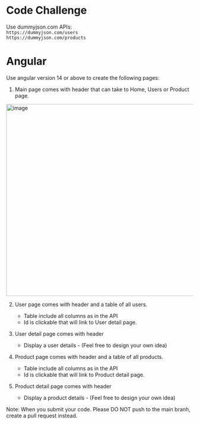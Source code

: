 # Code Challenge
Use dummyjson.com APIs:
<br/>
``
https://dummyjson.com/users
``
<br/>
``
https://dummyjson.com/products
``
# Angular
Use angular version 14 or above to create the following pages:
1.  Main page comes with header that can take to Home, Users or Product page.
<img width="516" alt="image" src="https://user-images.githubusercontent.com/114970393/217486156-2955be00-347c-42d6-998a-4367110fc68d.png">

2.  User page comes with header and a table of all users.
    - Table include all columns as in the API
    - Id is clickable that will link to User detail page.

3.  User detail page comes with header
    - Display a user details - (Feel free to design your own idea)

4.  Product page comes with header and a table of all products.
    - Table include all columns as in the API
    - Id is clickable that will link to Product detail page. 

3.  Product detail page comes with header
    - Display a product details - (Feel free to design your own idea)


Note: When you submit your code. Please DO NOT push to the main branh, create a pull request instead.

